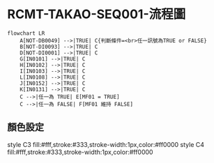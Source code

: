 # RCMT-TAKAO-SEQ001-流程圖

```mermaid
flowchart LR
    A[NOT-DB0049] -->|TRUE| C{判斷條件=<br>任一訊號為TRUE or FALSE}
    B[NOT-DI0093] -->|TRUE| C
    D[NOT-DI0001] -->|TRUE| C
    G[IN0101] -->|TRUE| C
    H[IN0102] -->|TRUE| C
    I[IN0103] -->|TRUE| C
    L[IN0108] -->|TRUE| C
    J[IN0152] -->|TRUE| C
    K[IN0131] -->|TRUE| C
    C -->|任一為 TRUE| E[MF01 = TRUE]
    C -->|任一為 FALSE| F[MF01 維持 FALSE]
```

## 顏色設定

style C3 fill:#fff,stroke:#333,stroke-width:1px,color:#ff0000
style C4 fill:#fff,stroke:#333,stroke-width:1px,color:#ff0000
